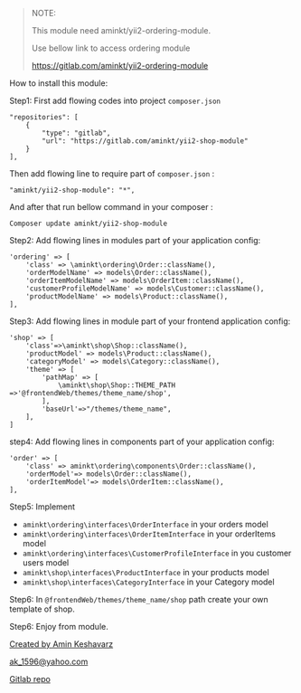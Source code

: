 
> NOTE: 
>
> This module need aminkt/yii2-ordering-module.
>
> Use bellow link to access ordering module
>
> https://gitlab.com/aminkt/yii2-ordering-module

How to install this module:


Step1: First add flowing codes into project `composer.json`

```
"repositories": [
    {
        "type": "gitlab",
        "url": "https://gitlab.com/aminkt/yii2-shop-module"
    }
],
```

Then add flowing line to require part of `composer.json` :
```
"aminkt/yii2-shop-module": "*",
```

And after that run bellow command in your composer :
```
Composer update aminkt/yii2-shop-module
```

Step2: Add flowing lines in modules part of your application config:

```
'ordering' => [
    'class' => \aminkt\ordering\Order::className(),
    'orderModelName' => models\Order::className(),
    'orderItemModelName' => models\OrderItem::className(),
    'customerProfileModelName' => models\Customer::className(),
    'productModelName' => models\Product::className(),
],

```

Step3: Add flowing lines in module part of your frontend application config:
```
'shop' => [
    'class'=>\aminkt\shop\Shop::className(),
    'productModel' => models\Product::className(),
    'categoryModel' => models\Category::className(),
    'theme' => [
        'pathMap' => [
            \aminkt\shop\Shop::THEME_PATH =>'@frontendWeb/themes/theme_name/shop',
        ],
        'baseUrl'=>"/themes/theme_name",
    ],
]
```

step4: Add flowing lines in components part of your application config:

```
'order' => [
    'class' => aminkt\ordering\components\Order::className(),
    'orderModel'=> models\Order::className(),
    'orderItemModel'=> models\OrderItem::className(),
],
```

Step5: Implement 
* `aminkt\ordering\interfaces\OrderInterface` in your orders model
* `aminkt\ordering\interfaces\OrderItemInterface` in your orderItems model
* `aminkt\ordering\interfaces\CustomerProfileInterface` in you customer users model
* `aminkt\shop\interfaces\ProductInterface` in your products model
* `aminkt\shop\interfaces\CategoryInterface` in your Category model

Step6: In `@frontendWeb/themes/theme_name/shop` path create your own template of shop.

Step6: Enjoy from module.

[Created by Amin Keshavarz](http://telbit.ir)

[ak_1596@yahoo.com](mailto:ak_1596@yahoo.com)

[Gitlab repo](https://gitlab.com/aminkt/yii2-shop-module)